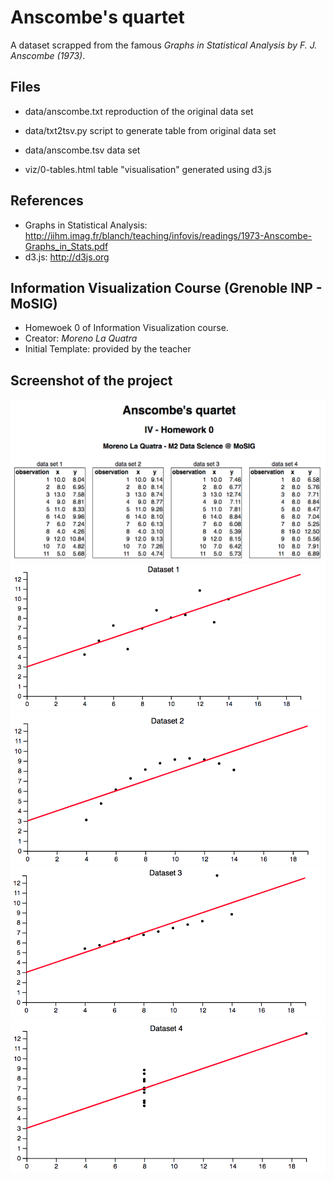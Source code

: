 
Anscombe's quartet
==================

A dataset scrapped from the famous *Graphs in Statistical Analysis by F. J. Anscombe (1973)*.


Files
-----

- data/anscombe.txt   reproduction of  the original data set
- data/txt2tsv.py     script to generate table from original data set
- data/anscombe.tsv   data set

- viz/0-tables.html   table "visualisation" generated using d3.js

References
-----
- Graphs in Statistical Analysis: http://iihm.imag.fr/blanch/teaching/infovis/readings/1973-Anscombe-Graphs_in_Stats.pdf
- d3.js: http://d3js.org

Information Visualization Course (Grenoble INP - MoSIG)
-----

- Homewoek 0 of Information Visualization course.
- Creator: *Moreno La Quatra*
- Initial Template: provided by the teacher

Screenshot of the project
-----
  ![Header Project](./screen/header.png)
  ![Screen Dataset 1](./screen/ds1.png)
  ![Screen Dataset 2](./screen/ds2.png)
  ![Screen Dataset 3](./screen/ds3.png)
  ![Screen Dataset 4](./screen/ds4.png)
